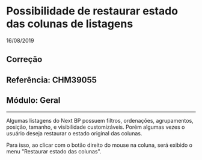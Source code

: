 # Possibilidade de restaurar estado das colunas de listagens
16/08/2019
## Correção
## Referência: CHM39055
## Módulo: Geral
***

Algumas listagens do Next BP possuem filtros, ordenações, agrupamentos, posição, tamanho, e visibilidade customizáveis. Porém algumas vezes o usuário deseja restaurar o estado original das colunas.

Para isso, ao clicar com o botão direito do mouse na coluna, será exibido o menu "Restaurar estado das colunas".